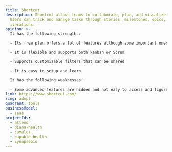 ```yaml
---
title: Shortcut
description: Shortcut allows teams to collaborate, plan, and visualize work.
  Users can track and manage tasks through stories, milestones, epics, and
  iterations.
opinion: >-
  It has the following strengths:

  - Its free plan offers a lot of features although some important ones such as reports are not available

  - It is flexible and supports both kanban or Scrum

  - Supprots customizable filters that can be shared

  - It is easy to setup and learn

  It has the following weaknesses:

  - Some advanced features are hidden and not easy to access and figure out (Ex:  ticket templates)
link: https://www.shortcut.com/
ring: adopt
quadrant: tools
businessModel:
  - saas
projectIds:
  - attend
  - diana-health
  - cumulus
  - capable-health
  - synapsebio
---
```

